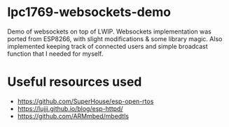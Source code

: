 # lpc1769-websockets-demo
Demo of websockets on top of LWIP. Websockets implementation was ported from ESP8266, with slight modifications & some library magic. Also implemented keeping track of connected users and simple broadcast function that I needed for myself.

# Useful resources used
* https://github.com/SuperHouse/esp-open-rtos
* https://lujji.github.io/blog/esp-httpd/
* https://github.com/ARMmbed/mbedtls
